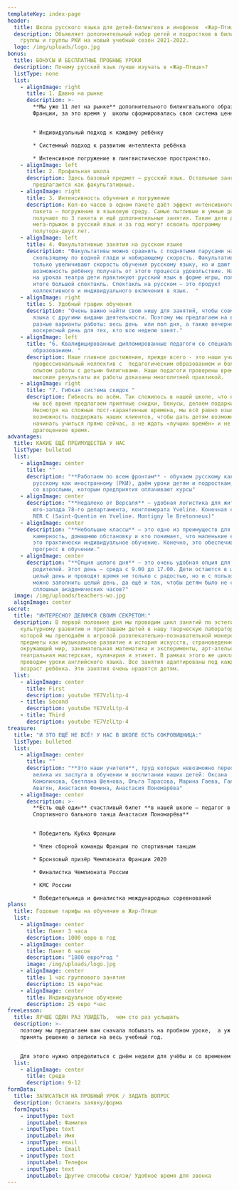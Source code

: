 ```yaml
---
templateKey: index-page
header:
  title: Школа русского языка для детей-билингвов и инофонов  «Жар-Птица»
  description: Объявляет дополнительный набор детей и подростков в билингвальные
    группы и группы РКИ на новый учебный сезон 2021-2022.
  logo: /img/uploads/logo.jpg
bonus:
  title: БОНУСЫ И БЕСПЛАТНЫЕ ПРОБНЫЕ УРОКИ
  description: Почему русский язык лучше изучать в «Жар-Птице»?
  listType: none
  list:
    - alignImage: right
      title: 1. Давно на рынке
      description: >-
        **Мы уже 11 лет на рынке** дополнительного билингвального образования во
        Франции, за это время у  школы сформировалась своя система ценностей:  


        * Индивидуальный подход к каждому ребёнку

        * Системный подход к развитию интеллекта ребёнка 

        * Интенсивное погружение в лингвистическое пространство.
    - alignImage: left
      title: 2. Профильная школа
      description: Здесь базовый предмет – русский язык. Остальные занятия
        предлагаются как факультативные.
    - alignImage: right
      title: 3. Интенсивность обучения и погружение
      description: Кол-во часов в одном пакете даёт эффект интенсивного обучения. Два
        пакета – погружение в языковую среду. Самые пытливые и умные дети
        получают по 3 пакета и ещё дополнительные занятия. Такие дети делают
        мега-прыжок в русский язык и за год могут освоить программу
        полутора-двух лет.
    - alignImage: left
      title: 4. Факультативные занятия на русском языке
      description: "Факультативы можно сравнить с поднятыми парусами на паруснике,
        скользящему по водной глади и набирающему скорость. Факультативы не
        только увеличивают скорость обучения русскому языку, но и дают
        возможность ребёнку получать от этого процесса удовольствие. Например,
        на уроках театра дети практикуют русский язык в форме игры, получая в
        итоге большой спектакль. Спектакль на русском – это продукт
        коллективного и индивидуального включения в язык.  "
    - alignImage: right
      title: 5. Удобный график обучения
      description: "Очень важно найти свою нишу для занятий, чтобы совмещать изучение
        языка с другими видами деятельности. Поэтому мы предлагаем на выбор
        разные варианты работы: весь день  или пол дня, а также вечернее время и
        воскресный день для тех, кто всю неделю занят."
    - alignImage: left
      title: "6. Квалифицированные дипломированные педагоги со специальным профильным
        образованием. "
      description: Наше главное достижение, прежде всего - это наши учителя. Дружный
        профессиональный коллектив с  педагогическим образованием и большим
        опытом работы с детьми билигнвами. Наши педагоги проверены временем, и
        высокие результаты их работы доказаны многолетней практикой.
    - alignImage: right
      title: "7. Гибкая система скидок "
      description: Гибкость во всём. Так сложилось в нашей школе, что нашим клиентам
        мы всё время предлагаем приятные скидки, бонусы, делаем подарки.
        Несмотря на сложные пост-карантинные времена, мы всё равно изыскиваем
        возможность поддержать наших клиентов, чтобы дать детям возможность
        начинать учиться прямо сейчас, а не ждать «лучших времён» и не терять
        драгоценное время.
advantages:
  title: КАКИЕ ЕЩЁ ПРЕИМУЩЕСТВА У НАС
  listType: bulleted
  list:
    - alignImage: center
      title: ""
      description: "**Работаем по всем фронтам** - обучаем русскому как родному (РЯ) и
        русскому как иностранному (РКИ), даём уроки детям и подросткам, работаем
        со взрослыми, которым предприятия оплачивают курсы"
    - alignImage: center
      description: "**Недалеко от Версаля** – удобная логистика для жителей запада и
        юго-запада 78-го департамента, конгломерата Yveline. Конечная станция
        RER C (Saint-Quentin en Yveline. Montigny le Bretonneux)"
    - alignImage: center
      description: "**Небольшие классы** – это одно из преимуществ для тех, кто любит
        камерность, домашнюю обстановку и кто понимает, что маленькие классы –
        это практически индивидуальное обучение. Конечно, это обеспечивает
        прогресс в обучении."
    - alignImage: center
      description: "**Опция целого дня** – это очень удобная опция для работающих
        родителей. Этот день – среда с 9.00 до 17.00. Дети остаются в школе на
        целый день и проводят время не только с радостью, но и с пользой. Чем
        можно заполнить целый день, да ещё и так, чтобы детям было не скучно от
        сплошных академических часов?"
  image: /img/uploads/teachers-wo.jpg
  alignImage: center
secret:
  title: "ИНТЕРЕСНО? ДЕЛИМСЯ СВОИМ СЕКРЕТОМ:"
  description: В первой половине дня мы проводим цикл занятий по эстетическому и
    культурному развитию и приглашаем детей в нашу творческую лабораторию*, в
    которой мы преподаём в игровой развлекательно-познавательной манере такие
    предметы как музыкальное развитие и история искусств, страноведение и
    окружающий мир, занимательная математика и эксперименты, арт-ателье,
    театральная мастерская, кулинария и этикет. В рамках этого же цикла мы
    проводим уроки английского языка. Все занятия адаптированы под каждый
    возраст ребёнка. Эти занятия очень нравятся детям.
  list:
    - alignImage: center
      title: First
      description: youtube YE7VzlLtp-4
    - title: Second
      description: youtube YE7VzlLtp-4
    - title: Third
      description: youtube YE7VzlLtp-4
treasure:
  title: "И ЭТО ЕЩЁ НЕ ВСЁ! У НАС В ШКОЛЕ ЕСТЬ СОКРОВИЩНИЦА:"
  listType: bulleted
  list:
    - alignImage: center
      title: ""
      description: "**Это наши учителя**, труд которых невозможно переоценить, так
        велика их заслуга в обучении и воспитании наших детей: Оксана
        Комоликова, Светлана Шеянова, Ольга Тарасова, Марина Гаева, Галина
        Авагян, Анастасия Фомина, Анастасия Пономарёва"
    - alignImage: center
      description: >-
        **Есть ещё один** счастливый билет **в нашей школе – педагог в студии
        Спортивного бального танца Анастасия Пономарёва** 


        * Победитель Кубка Франции

        * Член сборной команды Франции по спортивным танцам 

        * Бронзовый призёр Чемпионата Франции 2020

        * Финалистка Чемпионата России

        * КМС России

        * Победительница и финалистка международных соревнований
plans:
  title: Годовые тарифы на обучение в Жар-Птице
  list:
    - alignImage: center
      title: Пакет 3 часа
      description: 1000 евро в год
    - alignImage: center
      title: Пакет 6 часов
      description: "1800 евро*год "
      image: /img/uploads/logo.jpg
    - alignImage: center
      title: 1 час группового занятия
      description: 15 евро*час
    - alignImage: center
      title: Индивидуальное обучение
      description: 25 евро *час
freeLesson:
  title: ЛУЧШЕ ОДИН РАЗ УВИДЕТЬ,  чем сто раз услышать
  description: >-
    поэтому мы предлагаем вам сначала побывать на пробном уроке,  а уж потом
    принять решение о записи на весь учебный год.


    Для этого нужно определиться с днём недели для учёбы и со временем занятий. Вот наши предложения:
  list:
    - alignImage: center
      title: Среда
      description: 9-12
formData:
  title: ЗАПИСАТЬСЯ НА ПРОБНЫЙ УРОК / ЗАДАТЬ ВОПРОС
  description: Оставить заявку/форма
  formInputs:
    - inputType: text
      inputLabel: Фамилия
    - inputType: text
      inputLabel: Имя
    - inputType: email
      inputLabel: Email
    - inputType: text
      inputLabel: Телефон
    - inputType: text
      inputLabel: Другие способы связи/ Удобное время для звонка
---
```

